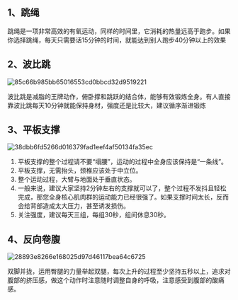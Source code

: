 ## 1、跳绳

跳绳是一项非常高效的有氧运动，同样的时间里，它消耗的热量远高于跑步。如果你选择跳绳，每天只需要话15分钟的时间，就能达到别人跑步40分钟以上的效果

## 2、波比跳

![85c66b985bb65016553cd0bbcd32d9519221](D:\CppNote\Image\减肥\85c66b985bb65016553cd0bbcd32d9519221.gif)

波比跳是减脂的王牌动作，俯卧撑和跳跃的结合体，能够有效锻炼全身。有人直接靠波比跳每天10分钟就能保持身材，强度还是比较大，建议循序渐进锻炼

## 3、平板支撑

![38dbb6fd5266d016379fad1eef4af50134fa35ec](D:\CppNote\Image\减肥\38dbb6fd5266d016379fad1eef4af50134fa35ec.jpeg)

1. 平板支撑的整个过程请不要“塌腰”，运动的过程中全身应该保持是“一条线”。
2. 平板支撑，无需抬头，颈椎应该处于中立位。
3. 整个运动过程，大臂与地面处于垂直状态。
4. 一般来说，建议大家坚持2分钟左右的支撑就可以了，整个过程不发抖且轻松完成，那您全身核心肌肉群的运动能力已经很强了。如果支撑时间太长，反而会给背部造成太大压力，甚至诱发损伤。
5. 关注强度，建议每天三组，每组30秒，组间休息30秒。

## 4、反向卷腹

![28893e8266e168025d97d46117bea64c6725](D:\CppNote\Image\减肥\28893e8266e168025d97d46117bea64c6725.gif)

双脚并拢，运用臀腿的力量举起双腿，每次上升的过程至少坚持五秒以上，追求对腹部的挤压感，做这个动作时注意随时调整自身的呼吸，注意感受到腹部的酸痛感。